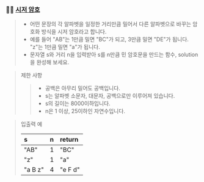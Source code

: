 ### 🧑‍💻 [시저 암호](https://programmers.co.kr/learn/courses/30/lessons/12926)

> - 어떤 문장의 각 알파벳을 일정한 거리만큼 밀어서 다른 알파벳으로 바꾸는 암호화 방식을 시저 암호라고 합니다.
> - 예를 들어 "AB"는 1만큼 밀면 "BC"가 되고, 3만큼 밀면 "DE"가 됩니다. "z"는 1만큼 밀면 "a"가 됩니다.
> - 문자열 s와 거리 n을 입력받아 s를 n만큼 민 암호문을 만드는 함수, solution을 완성해 보세요.

> 제한 사항
> 
> > - 공백은 아무리 밀어도 공백입니다.
> > - s는 알파벳 소문자, 대문자, 공백으로만 이루어져 있습니다.
> > - s의 길이는 8000이하입니다.
> > - n은 1 이상, 25이하인 자연수입니다.

> 입출력 예
> 
> |s|n|return|
> |:---|:---|:---|
> |"AB"|1|"BC"|
> |"z"|1|"a"|
> |"a B z"|4|"e F d"|
